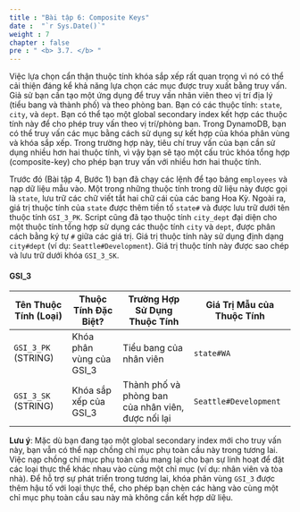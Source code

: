 ```yaml
---
title : "Bài tập 6: Composite Keys"
date :  "`r Sys.Date()`" 
weight : 7
chapter : false
pre : " <b> 3.7. </b> "
---
```


Việc lựa chọn cẩn thận thuộc tính khóa sắp xếp rất quan trọng vì nó có thể cải thiện đáng kể khả năng lựa chọn các mục được truy xuất bằng truy vấn. Giả sử bạn cần tạo một ứng dụng để truy vấn nhân viên theo vị trí địa lý (tiểu bang và thành phố) và theo phòng ban. Bạn có các thuộc tính: `state`, `city`, và `dept`. Bạn có thể tạo một global secondary index kết hợp các thuộc tính này để cho phép truy vấn theo vị trí/phòng ban. Trong DynamoDB, bạn có thể truy vấn các mục bằng cách sử dụng sự kết hợp của khóa phân vùng và khóa sắp xếp. Trong trường hợp này, tiêu chí truy vấn của bạn cần sử dụng nhiều hơn hai thuộc tính, vì vậy bạn sẽ tạo một cấu trúc khóa tổng hợp (composite-key) cho phép bạn truy vấn với nhiều hơn hai thuộc tính.

Trước đó (Bài tập 4, Bước 1) bạn đã chạy các lệnh để tạo bảng `employees` và nạp dữ liệu mẫu vào. Một trong những thuộc tính trong dữ liệu này được gọi là `state`, lưu trữ các chữ viết tắt hai chữ cái của các bang Hoa Kỳ. Ngoài ra, giá trị thuộc tính của `state` được thêm tiền tố `state#` và được lưu trữ dưới tên thuộc tính `GSI_3_PK`. Script cũng đã tạo thuộc tính `city_dept` đại diện cho một thuộc tính tổng hợp sử dụng các thuộc tính `city` và `dept`, được phân cách bằng ký tự `#` giữa các giá trị. Giá trị thuộc tính này sử dụng định dạng `city#dept` (ví dụ: `Seattle#Development`). Giá trị thuộc tính này được sao chép và lưu trữ dưới khóa `GSI_3_SK`.

#### GSI_3

|Tên Thuộc Tính (Loại)|Thuộc Tính Đặc Biệt?|Trường Hợp Sử Dụng Thuộc Tính|Giá Trị Mẫu của Thuộc Tính|
|---|---|---|---|
|`GSI_3_PK` (STRING)|Khóa phân vùng của GSI_3|Tiểu bang của nhân viên|`state#WA`|
|`GSI_3_SK` (STRING)|Khóa sắp xếp của GSI_3|Thành phố và phòng ban của nhân viên, được nối lại|`Seattle#Development`|

**Lưu ý**: Mặc dù bạn đang tạo một global secondary index mới cho truy vấn này, bạn vẫn có thể nạp chồng chỉ mục phụ toàn cầu này trong tương lai. Việc nạp chồng chỉ mục phụ toàn cầu mang lại cho bạn sự linh hoạt để đặt các loại thực thể khác nhau vào cùng một chỉ mục (ví dụ: nhân viên và tòa nhà). Để hỗ trợ sự phát triển trong tương lai, khóa phân vùng `GSI_3` được thêm hậu tố với loại thực thể, cho phép bạn chèn các hàng vào cùng một chỉ mục phụ toàn cầu sau này mà không cần kết hợp dữ liệu.
